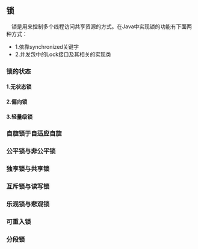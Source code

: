 ## 锁

&ensp;&ensp;锁是用来控制多个线程访问共享资源的方式。在Java中实现锁的功能有下面两种方式：
* 1.依靠synchronized关键字
* 2.并发包中的Lock接口及其相关的实现类

### 锁的状态
#### 1.无状态锁
#### 2.偏向锁
#### 3.轻量级锁

### 自旋锁于自适应自旋

### 公平锁与非公平锁

### 独享锁与共享锁

### 互斥锁与读写锁

### 乐观锁与悲观锁

### 可重入锁

### 分段锁


